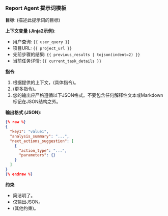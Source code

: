 ### Report Agent 提示词模板

**目标**: (描述此提示词的目标)

**上下文变量 (Jinja2示例)**:
- 用户查询: `{{ user_query }}`
- 项目URL: `{{ project_url }}`
- 先前步骤的结果: `{{ previous_results | tojson(indent=2) }}`
- 当前任务详情: `{{ current_task_details }} `

**指令**:
1. 根据提供的上下文，(具体指令)。
2. (更多指令)。
3. 您的输出应严格遵循以下JSON格式。不要包含任何解释性文本或Markdown标记在JSON结构之外。

**输出格式 (JSON)**:
```json
{% raw %}
{
  "key1": "value1",
  "analysis_summary": "...",
  "next_actions_suggestion": [
    {
      "action_type": "...",
      "parameters": {}
    }
  ]
}
{% endraw %}
```

**约束**:
- 简洁明了。
- 仅输出JSON。
- (其他约束)。
